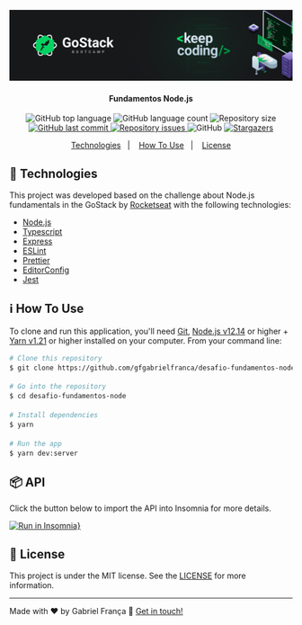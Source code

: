 <p align="center">
  <img alt="fundamentos node" src=".github/background.png" />
</p>

<h4 align="center">
   Fundamentos Node.js
</h4>

<p align="center">
  <img alt="GitHub top language" src="https://img.shields.io/github/languages/top/gfgabrielfranca/desafio-fundamentos-node">

  <img alt="GitHub language count" src="https://img.shields.io/github/languages/count/gfgabrielfranca/desafio-fundamentos-node">

  <img alt="Repository size" src="https://img.shields.io/github/repo-size/gfgabrielfranca/desafio-fundamentos-node">

  <a href="https://github.com/gfgabrielfranca/desafio-fundamentos-node/commits/master">
    <img alt="GitHub last commit" src="https://img.shields.io/github/last-commit/gfgabrielfranca/desafio-fundamentos-node">
  </a>

  <a href="https://github.com/gfgabrielfranca/desafio-fundamentos-node/issues">
    <img alt="Repository issues" src="https://img.shields.io/github/issues/gfgabrielfranca/desafio-fundamentos-node">
  </a>

  <img alt="GitHub" src="https://img.shields.io/github/license/gfgabrielfranca/desafio-fundamentos-node">

  <a href="https://github.com/gfgabrielfranca/desafio-fundamentos-node/stargazers">
    <img alt="Stargazers" src="https://img.shields.io/github/stars/gfgabrielfranca/desafio-fundamentos-node?style=social">
  </a>
</p>

<p align="center">
  <a href="#rocket-technologies">Technologies</a>&nbsp;&nbsp;&nbsp;|&nbsp;&nbsp;&nbsp;
  <a href="#information_source-how-to-use">How To Use</a>&nbsp;&nbsp;&nbsp;|&nbsp;&nbsp;&nbsp;
  <a href="#memo-license">License</a>
</p>

## :rocket: Technologies

This project was developed based on the challenge about Node.js fundamentals in the GoStack by [Rocketseat](https://rocketseat.com.br/) with the following technologies:

- [Node.js][nodejs]
- [Typescript](https://www.typescriptlang.org/)
- [Express](https://expressjs.com/)
- [ESLint](https://eslint.org/)
- [Prettier](https://prettier.io/)
- [EditorConfig](https://editorconfig.org/)
- [Jest](https://jestjs.io/)

## :information_source: How To Use

To clone and run this application, you'll need [Git](https://git-scm.com), [Node.js v12.14][nodejs] or higher + [Yarn v1.21](https://yarnpkg.com/) or higher installed on your computer. From your command line:

```bash
# Clone this repository
$ git clone https://github.com/gfgabrielfranca/desafio-fundamentos-node

# Go into the repository
$ cd desafio-fundamentos-node

# Install dependencies
$ yarn

# Run the app
$ yarn dev:server
```

## :package: API

Click the button below to import the API into Insomnia for more details.

[![Run in Insomnia}](https://insomnia.rest/images/run.svg)](https://insomnia.rest/run/?label=Fundamentos%20Node&uri=https%3A%2F%2Fraw.githubusercontent.com%2Fgfgabrielfranca%2Fdesafio-fundamentos-node%2Fmaster%2Finsomnia.json)

## :memo: License

This project is under the MIT license. See the [LICENSE](https://github.com/gfgabrielfranca/be-the-hero/blob/master/LICENSE) for more information.

---

Made with ♥ by Gabriel França :wave: [Get in touch!](https://www.linkedin.com/in/gabrielfrancas/)

[nodejs]: https://nodejs.org/
